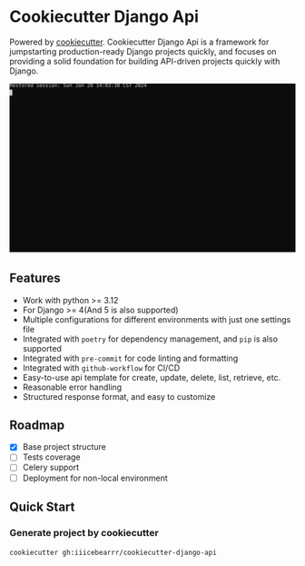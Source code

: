 # Cookiecutter Django Api

Powered by [cookiecutter](https://github.com/cookiecutter/cookiecutter). Cookiecutter Django Api is a framework for jumpstarting production-ready Django projects quickly, and focuses on providing a solid foundation for building API-driven projects quickly with Django.

![Example](./docs/demo.svg)

## Features

- Work with python >= 3.12
- For Django >= 4(And 5 is also supported)
- Multiple configurations for different environments with just one settings file
- Integrated with `poetry` for dependency management, and `pip` is also supported
- Integrated with `pre-commit` for code linting and formatting
- Integrated with `github-workflow` for CI/CD
- Easy-to-use api template for create, update, delete, list, retrieve, etc.
- Reasonable error handling
- Structured response format, and easy to customize

## Roadmap

- [x] Base project structure
- [ ] Tests coverage
- [ ] Celery support
- [ ] Deployment for non-local environment

## Quick Start

### Generate project by cookiecutter

```bash
cookiecutter gh:iiicebearrr/cookiecutter-django-api
```
